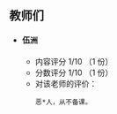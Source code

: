 ## 教师们  
- #### 伍洲  
  - 内容评分 1/10 （1 份）  
  - 分数评分 1/10 （1 份）  
  - 对该老师的评价：  
    ```
    恶*人，从不备课。
    ```  